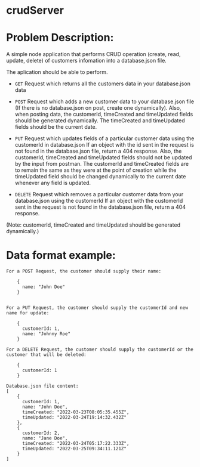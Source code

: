 # crudServer

# Problem Description:
A simple node application that performs CRUD operation (create, read, update, delete) of customers infomation into a database.json file.

The aplication should be able to perform.
  - `GET` Request which returns all the customers data in your database.json data

  - `POST` Request which adds a new customer data to your database.json file (If there is no database.json on post, create one dynamically). 
  Also, when posting data, the customerId, timeCreated and timeUpdated fields should be generated dynamically. The timeCreated and timeUpdated fields should be the current date.

  - `PUT` Request which updates fields of a particular customer data using the customerId in database.json If an object with the id sent in the request is not found in the database.json file, return a 404 response. 
  Also, the customerId, timeCreated and timeUpdated fields should not be updated by the input from postman. The customerId and timeCreated fields are to remain the same as they were at the point of creation while the timeUpdated field should be changed dynamically to the current date whenever any field is updated.

  - `DELETE` Request which removes a particular customer data from your database.json using the customerId
  If an object with the customerId sent in the request is not found in the database.json file, return a 404 response.

(Note: customerId, timeCreated and timeUpdated should be generated dynamically.)


# Data format example:
```
For a POST Request, the customer should supply their name:

    {
      name: "John Doe"
    }


For a PUT Request, the customer should supply the customerId and new name for update:

    {
      customerId: 1,
      name: "Johnny Roe"
    }

For a DELETE Request, the customer should supply the customerId or the customer that will be deleted:

    {
      customerId: 1
    }

Database.json file content:
[
    {
      customerId: 1,
      name: "John Doe",
      timeCreated: "2022-03-23T08:05:35.455Z",
      timeUpdated: "2022-03-24T19:14:32.432Z"
    },
    {
      customerId: 2,
      name: "Jane Doe",
      timeCreated: "2022-03-24T05:17:22.333Z",
      timeUpdated: "2022-03-25T09:34:11.121Z"
    }
]

```